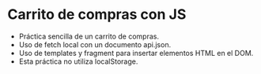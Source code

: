 # Carrito de compras con JS

- Práctica sencilla de un carrito de compras.
- Uso de fetch local con un documento api.json.
- Uso de templates y fragment para insertar elementos HTML en el DOM.
- Esta práctica no utiliza localStorage.
